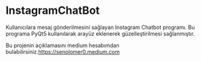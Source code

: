 # InstagramChatBot
Kullanıcılara mesaj gönderilmesini sağlayan Instagram Chatbot programı. Bu programa PyQt5 kullanılarak arayüz eklenerek güzelleştirilmesi sağlanmıştır.

Bu projenin açıklamasını medium hesabımdan bulabilirsiniz.https://senolomer0.medium.com
